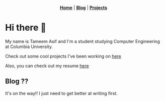 <center>

[**Home**](https://www.tameemasif.com) | [**Blog**](https://www.tameemasif.com) | [**Projects**](https://www.tameemasif.com/projects/)

</center>

# Hi there 👋

My name is Tameem Asif and I'm a student studying Computer Engineering at Columbia University.

Check out some cool projects I've been working on [here](https://github.com/tameem-asif)

Also, you can check out my resume [here](https://www.tameemasif.com/resume/resume.pdf)

## Blog ??

It's on the way!! I just need to get better at writing first.
